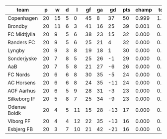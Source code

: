 |     team     | p  | w  | d | l  | gf | ga | gd  | pts | champ | top2  | top3  | top4  |  5-7  | bot4  | bot3  | bot2  |
|--------------|----|----|---|----|----|----|-----|-----|-------|-------|-------|-------|-------|-------|-------|-------|
| Copenhagen   | 20 | 15 | 5 |  0 | 45 |  8 |  37 |  50 | 0.999 | 1.000 | 1.000 | 1.000 | 0.000 | 0.000 | 0.000 | 0.000|
| Brondby      | 20 | 11 | 6 |  3 | 41 | 16 |  25 |  39 | 0.001 | 0.910 | 0.985 | 0.998 | 0.002 | 0.000 | 0.000 | 0.000|
| FC Midtjylla | 20 |  9 | 5 |  6 | 38 | 23 |  15 |  32 | 0.000 | 0.053 | 0.486 | 0.762 | 0.233 | 0.000 | 0.000 | 0.000|
| Randers FC   | 20 |  9 | 5 |  6 | 25 | 21 |   4 |  32 | 0.000 | 0.028 | 0.367 | 0.692 | 0.301 | 0.000 | 0.000 | 0.000|
| Lyngby       | 20 |  9 | 3 |  8 | 19 | 18 |   1 |  30 | 0.000 | 0.006 | 0.099 | 0.302 | 0.648 | 0.001 | 0.000 | 0.000|
| Sonderjyske  | 20 |  7 | 8 |  5 | 25 | 26 |  -1 |  29 | 0.000 | 0.004 | 0.058 | 0.207 | 0.678 | 0.001 | 0.000 | 0.000|
| AaB          | 20 |  7 | 5 |  8 | 21 | 27 |  -6 |  26 | 0.000 | 0.000 | 0.003 | 0.025 | 0.452 | 0.080 | 0.020 | 0.002|
| FC Nords     | 20 |  6 | 6 |  8 | 30 | 35 |  -5 |  24 | 0.000 | 0.000 | 0.001 | 0.003 | 0.157 | 0.251 | 0.076 | 0.012|
| AC Horsens   | 20 |  6 | 6 |  8 | 24 | 35 | -11 |  24 | 0.000 | 0.000 | 0.001 | 0.002 | 0.161 | 0.264 | 0.094 | 0.023|
| AGF Aarhus   | 20 |  6 | 5 |  9 | 28 | 31 |  -3 |  23 | 0.000 | 0.000 | 0.001 | 0.006 | 0.246 | 0.179 | 0.056 | 0.012|
| Silkeborg IF | 20 |  5 | 8 |  7 | 25 | 34 |  -9 |  23 | 0.000 | 0.000 | 0.000 | 0.002 | 0.117 | 0.377 | 0.134 | 0.030|
| Odense Boldk | 20 |  4 | 5 | 11 | 15 | 28 | -13 |  17 | 0.000 | 0.000 | 0.000 | 0.000 | 0.004 | 0.911 | 0.803 | 0.502|
| Viborg FF    | 20 |  4 | 4 | 12 | 22 | 35 | -13 |  16 | 0.000 | 0.000 | 0.000 | 0.000 | 0.002 | 0.948 | 0.860 | 0.597|
| Esbjerg FB   | 20 |  3 | 7 | 10 | 21 | 42 | -21 |  16 | 0.000 | 0.000 | 0.000 | 0.000 | 0.000 | 0.987 | 0.957 | 0.821|
